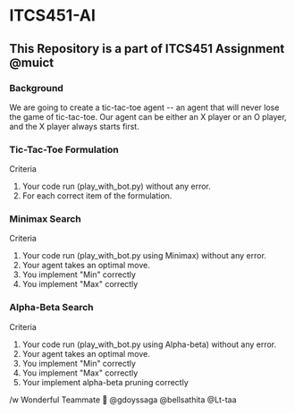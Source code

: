 # ITCS451-AI
## This Repository is a part of ITCS451 Assignment @muict

### Background
We are going to create a tic-tac-toe agent -- an agent that will never lose the game of tic-tac-toe. Our agent can be either an X player or an O player, and the X player always starts first.

### Tic-Tac-Toe Formulation
Criteria 

  1. Your code run (play_with_bot.py) without any error.
  2. For each correct item of the formulation. 

### Minimax Search
Criteria 

  1. Your code run (play_with_bot.py using Minimax) without any error.
  2. Your agent takes an optimal move.
  3. You implement "Min" correctly
  4. You implement "Max" correctly

### Alpha-Beta Search
Criteria

  1. Your code run (play_with_bot.py using Alpha-beta) without any error. 
  2. Your agent takes an optimal move.
  3. You implement "Min" correctly
  4. You implement "Max" correctly
  5. Your implement alpha-beta pruning correctly
 
/w Wonderful Teammate 🍌
@gdoyssaga 
@bellsathita 
@Lt-taa 
